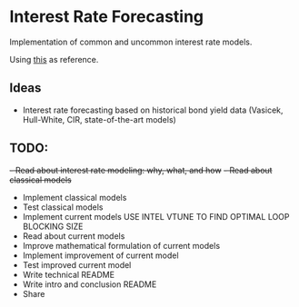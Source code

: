 # Interest Rate Forecasting

Implementation of common and uncommon interest rate models.

Using [this](https://www.amazon.com/Interest-Rate-Models-Practice-Inflation/dp/3540221492) as reference.

## Ideas
- Interest rate forecasting based on historical bond yield data (Vasicek, Hull-White, CIR, state-of-the-art models)

## TODO:
~~- Read about interest rate modeling: why, what, and how~~
~~- Read about classical models~~
- Implement classical models
- Test classical models
- Implement current models
  USE INTEL VTUNE TO FIND OPTIMAL LOOP BLOCKING SIZE
- Read about current models
- Improve mathematical formulation of current models
- Implement improvement of current model
- Test improved current model
- Write technical README
- Write intro and conclusion README
- Share
